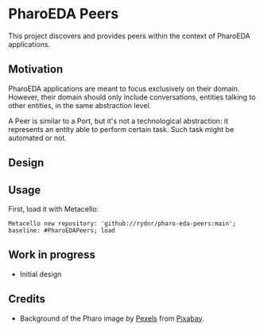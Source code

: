 # PharoEDA Peers

This project discovers and provides peers within the context of PharoEDA applications.

## Motivation

PharoEDA applications are meant to focus exclusively on their domain. However, their domain should only include conversations, entities talking to other entities, in the same abstraction level.

A Peer is similar to a Port, but it's not a technological abstraction: it represents an entity able to perform certain task.
Such task might be automated or not.

## Design

## Usage

First, load it with Metacello:

```smalltalk
Metacello new repository: 'github://rydnr/pharo-eda-peers:main'; baseline: #PharoEDAPeers; load
```

## Work in progress

- Initial design

## Credits

- Background of the Pharo image by <a href="https://pixabay.com/users/pexels-2286921/?utm_source=link-attribution&amp;utm_medium=referral&amp;utm_campaign=image&amp;utm_content=1283313">Pexels</a> from <a href="https://pixabay.com/?utm_source=link-attribution&amp;utm_medium=referral&amp;utm_campaign=image&amp;utm_content=1283313">Pixabay</a>.
